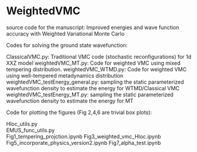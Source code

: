 # WeightedVMC
source code for the manuscript: Improved energies and wave function accuracy with Weighted Variational Monte Carlo 

Codes for solving the ground state wavefunction:

ClassicalVMC.py: Traditional VMC code (stochastic reconfigurations) for 1d XXZ model
weightedVMC_MT.py: Code for weighted VMC using mixed tempering distribution.
weightedVMC_WTMD.py: Code for weighted VMC using well-tempered metadynamics distribution
weightedVMC_testEnergy_general.py: sampling the static parameterized wavefunction density to estimate the energy for WTMD/Classical VMC
weightedVMC_testEnergy_MT.py: sampling the static parameterized wavefunction density to estimate the energy for MT

Code for plotting the figures (Fig 2,4,6 are trivial box plots):

Hloc_utils.py    
EMUS_func_utils.py   
Fig1_tempering_projction.ipynb
Fig3_weighted_vmc_Hloc.ipynb 
Fig5_incorporate_physics_version2.ipynb 
Fig7_alpha_test.ipynb     



